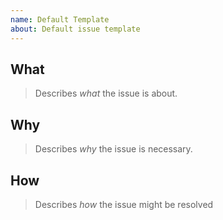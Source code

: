 ```yaml
---
name: Default Template
about: Default issue template
---
```


## What
> Describes _what_ the issue is about.

## Why
> Describes _why_ the issue is necessary.

## How
> Describes _how_ the issue might be resolved
